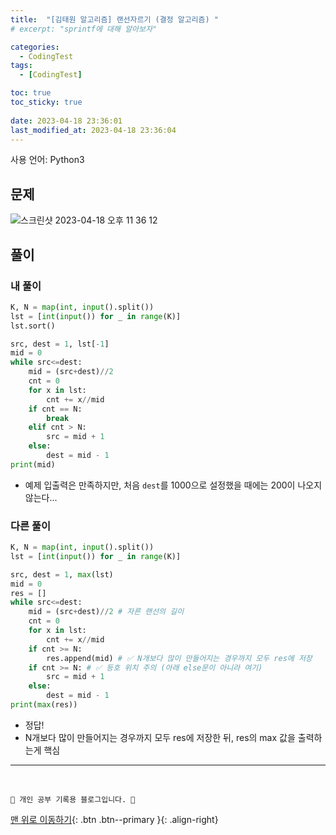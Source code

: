 ```yaml
---
title:  "[김태원 알고리즘] 랜선자르기 (결정 알고리즘) "
# excerpt: "sprintf에 대해 알아보자"

categories:
  - CodingTest
tags:
  - [CodingTest]

toc: true
toc_sticky: true
 
date: 2023-04-18 23:36:01
last_modified_at: 2023-04-18 23:36:04
---
```


사용 언어: Python3

## 문제
![스크린샷 2023-04-18 오후 11 36 12](https://user-images.githubusercontent.com/59405576/232811129-b2b942b5-a3a5-4eef-a2a5-9988b178c6cb.png)

## 풀이
### 내 풀이
```py
K, N = map(int, input().split())
lst = [int(input()) for _ in range(K)]
lst.sort()

src, dest = 1, lst[-1]
mid = 0
while src<=dest:
    mid = (src+dest)//2
    cnt = 0
    for x in lst:
        cnt += x//mid
    if cnt == N:
        break
    elif cnt > N:
        src = mid + 1
    else:
        dest = mid - 1
print(mid)
```
- 예제 입출력은 만족하지만, 처음 `dest`를 1000으로 설정했을 때에는 200이 나오지 않는다...

### 다른 풀이
```py
K, N = map(int, input().split())
lst = [int(input()) for _ in range(K)]

src, dest = 1, max(lst)
mid = 0
res = []
while src<=dest:
    mid = (src+dest)//2 # 자른 랜선의 길이
    cnt = 0
    for x in lst:
        cnt += x//mid
    if cnt >= N:
        res.append(mid) # ✅ N개보다 많이 만들어지는 경우까지 모두 res에 저장
    if cnt >= N: # ✅ 등호 위치 주의 (아래 else문이 아니라 여기)
        src = mid + 1
    else:
        dest = mid - 1
print(max(res))
```
- 정답!
- N개보다 많이 만들어지는 경우까지 모두 res에 저장한 뒤, res의 max 값을 출력하는게 핵심







***
<br>


    💛 개인 공부 기록용 블로그입니다. 👻

[맨 위로 이동하기](#){: .btn .btn--primary }{: .align-right}